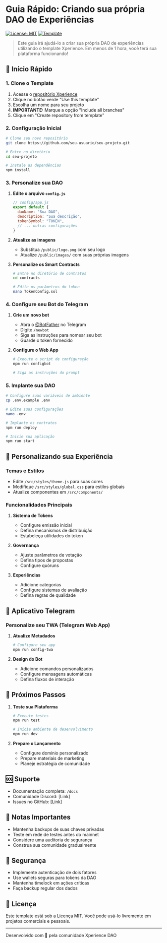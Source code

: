 # Guia Rápido: Criando sua própria DAO de Experiências

[![License: MIT](https://img.shields.io/badge/License-MIT-yellow.svg)](https://opensource.org/licenses/MIT)
[![Template](https://img.shields.io/badge/Template-Use%20Now-success)](https://github.com/xperience-dao/platform/generate)

> Este guia irá ajudá-lo a criar sua própria DAO de experiências utilizando o template Xperience. Em menos de 1 hora, você terá sua plataforma funcionando!

## 🚀 Início Rápido

### 1. Clone o Template

1. Acesse o [repositório Xperience](https://github.com/xperience-dao/platform)
2. Clique no botão verde "Use this template"
3. Escolha um nome para seu projeto
4. **IMPORTANTE:** Marque a opção "Include all branches"
5. Clique em "Create repository from template"

### 2. Configuração Inicial

```bash
# Clone seu novo repositório
git clone https://github.com/seu-usuario/seu-projeto.git

# Entre no diretório
cd seu-projeto

# Instale as dependências
npm install
```

### 3. Personalize sua DAO

1. **Edite o arquivo `config.js`**
   ```javascript
   // config/app.js
   export default {
     daoName: "Sua DAO",
     description: "Sua descrição",
     tokenSymbol: "TOKEN",
     // ... outras configurações
   }
   ```

2. **Atualize as imagens**
   - Substitua `/public/logo.png` com seu logo
   - Atualize `/public/images/` com suas próprias imagens

3. **Personalize os Smart Contracts**
   ```bash
   # Entre no diretório de contratos
   cd contracts
   
   # Edite os parâmetros do token
   nano TokenConfig.sol
   ```

### 4. Configure seu Bot do Telegram

1. **Crie um novo bot**
   - Abra o [@BotFather](https://t.me/botfather) no Telegram
   - Digite `/newbot`
   - Siga as instruções para nomear seu bot
   - Guarde o token fornecido

2. **Configure o Web App**
   ```bash
   # Execute o script de configuração
   npm run configbot
   
   # Siga as instruções do prompt
   ```

### 5. Implante sua DAO

```bash
# Configure suas variáveis de ambiente
cp .env.example .env

# Edite suas configurações
nano .env

# Implante os contratos
npm run deploy

# Inicie sua aplicação
npm run start
```

## 🎨 Personalizando sua Experiência

### Temas e Estilos
- Edite `/src/styles/theme.js` para suas cores
- Modifique `/src/styles/global.css` para estilos globais
- Atualize componentes em `/src/components/`

### Funcionalidades Principais

1. **Sistema de Tokens**
   - Configure emissão inicial
   - Defina mecanismos de distribuição
   - Estabeleça utilidades do token

2. **Governança**
   - Ajuste parâmetros de votação
   - Defina tipos de propostas
   - Configure quóruns

3. **Experiências**
   - Adicione categorias
   - Configure sistemas de avaliação
   - Defina regras de qualidade

## 📱 Aplicativo Telegram

### Personalize seu TWA (Telegram Web App)

1. **Atualize Metadados**
   ```bash
   # Configure seu app
   npm run config-twa
   ```

2. **Design do Bot**
   - Adicione comandos personalizados
   - Configure mensagens automáticas
   - Defina fluxos de interação

## 🔄 Próximos Passos

1. **Teste sua Plataforma**
   ```bash
   # Execute testes
   npm run test
   
   # Inicie ambiente de desenvolvimento
   npm run dev
   ```

2. **Prepare o Lançamento**
   - Configure domínio personalizado
   - Prepare materiais de marketing
   - Planeje estratégia de comunidade

## 🆘 Suporte

- Documentação completa: `/docs`
- Comunidade Discord: [Link]
- Issues no GitHub: [Link]

## 📝 Notas Importantes

- Mantenha backups de suas chaves privadas
- Teste em rede de testes antes do mainnet
- Considere uma auditoria de segurança
- Construa sua comunidade gradualmente

## 🔐 Segurança

- Implemente autenticação de dois fatores
- Use wallets seguras para tokens da DAO
- Mantenha timelock em ações críticas
- Faça backup regular dos dados

## 📜 Licença

Este template está sob a Licença MIT. Você pode usá-lo livremente em projetos comerciais e pessoais.

---

Desenvolvido com 💙 pela comunidade Xperience DAO
